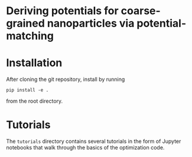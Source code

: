 # Deriving potentials for coarse-grained nanoparticles via potential-matching

# Installation

After cloning the git repository, install by running
```
pip install -e .
```
from the root directory.

# Tutorials

The `tutorials` directory contains several tutorials in the form of Jupyter notebooks
that walk through the basics of the optimization code.
